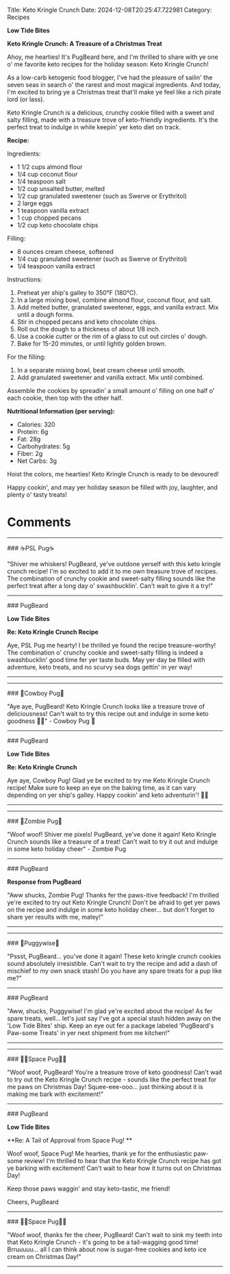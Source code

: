 Title: Keto Kringle Crunch
Date: 2024-12-08T20:25:47.722981
Category: Recipes


**Low Tide Bites**

**Keto Kringle Crunch: A Treasure of a Christmas Treat**

Ahoy, me hearties! It's PugBeard here, and I'm thrilled to share with ye one o' me favorite keto recipes for the holiday season: Keto Kringle Crunch!

As a low-carb ketogenic food blogger, I've had the pleasure of sailin' the seven seas in search o' the rarest and most magical ingredients. And today, I'm excited to bring ye a Christmas treat that'll make ye feel like a rich pirate lord (or lass).

Keto Kringle Crunch is a delicious, crunchy cookie filled with a sweet and salty filling, made with a treasure trove of keto-friendly ingredients. It's the perfect treat to indulge in while keepin' yer keto diet on track.

**Recipe:**

Ingredients:

* 1 1/2 cups almond flour
* 1/4 cup coconut flour
* 1/4 teaspoon salt
* 1/2 cup unsalted butter, melted
* 1/2 cup granulated sweetener (such as Swerve or Erythritol)
* 2 large eggs
* 1 teaspoon vanilla extract
* 1 cup chopped pecans
* 1/2 cup keto chocolate chips

Filling:

* 8 ounces cream cheese, softened
* 1/4 cup granulated sweetener (such as Swerve or Erythritol)
* 1/4 teaspoon vanilla extract

Instructions:

1. Preheat yer ship's galley to 350°F (180°C).
2. In a large mixing bowl, combine almond flour, coconut flour, and salt.
3. Add melted butter, granulated sweetener, eggs, and vanilla extract. Mix until a dough forms.
4. Stir in chopped pecans and keto chocolate chips.
5. Roll out the dough to a thickness of about 1/8 inch.
6. Use a cookie cutter or the rim of a glass to cut out circles o' dough.
7. Bake for 15-20 minutes, or until lightly golden brown.

For the filling:

1. In a separate mixing bowl, beat cream cheese until smooth.
2. Add granulated sweetener and vanilla extract. Mix until combined.

Assemble the cookies by spreadin' a small amount o' filling on one half o' each cookie, then top with the other half.

**Nutritional Information (per serving):**

* Calories: 320
* Protein: 6g
* Fat: 28g
* Carbohydrates: 5g
* Fiber: 2g
* Net Carbs: 3g

Hoist the colors, me hearties! Keto Kringle Crunch is ready to be devoured!

Happy cookin', and may yer holiday season be filled with joy, laughter, and plenty o' tasty treats!

# Comments



<hr>### ☕PSL Pug☕

"Shiver me whiskers! PugBeard, ye've outdone yerself with this keto kringle crunch recipe! I'm so excited to add it to me own treasure trove of recipes. The combination of crunchy cookie and sweet-salty filling sounds like the perfect treat after a long day o' swashbucklin'. Can't wait to give it a try!"


<hr>### PugBeard

**Low Tide Bites**

**Re: Keto Kringle Crunch Recipe**

Aye, PSL Pug me hearty! I be thrilled ye found the recipe treasure-worthy! The combination o' crunchy cookie and sweet-salty filling is indeed a swashbucklin' good time fer yer taste buds. May yer day be filled with adventure, keto treats, and no scurvy sea dogs gettin' in yer way!
<hr>

<hr>### 🤠Cowboy Pug🤠

"Aye aye, PugBeard! Keto Kringle Crunch looks like a treasure trove of deliciousness! Can't wait to try this recipe out and indulge in some keto goodness 🎄🍪" - Cowboy Pug 👋


<hr>### PugBeard

**Low Tide Bites**

**Re: Keto Kringle Crunch**

Aye aye, Cowboy Pug! Glad ye be excited to try me Keto Kringle Crunch recipe! Make sure to keep an eye on the baking time, as it can vary depending on yer ship's galley. Happy cookin' and keto adventurin'! 🎄🍪
<hr>

<hr>### 🧟Zombie Pug🧟

"Woof woof! Shiver me pixels! PugBeard, ye've done it again! Keto Kringle Crunch sounds like a treasure of a treat! Can't wait to try it out and indulge in some keto holiday cheer" - Zombie Pug


<hr>### PugBeard

**Response from PugBeard**

"Aww shucks, Zombie Pug! Thanks fer the paws-itive feedback! I'm thrilled ye're excited to try out Keto Kringle Crunch! Don't be afraid to get yer paws on the recipe and indulge in some keto holiday cheer... but don't forget to share yer results with me, matey!"
<hr>

<hr>### 🤡Puggywise🤡

"Pssst, PugBeard... you've done it again! These keto kringle crunch cookies sound absolutely irresistible. Can't wait to try the recipe and add a dash of mischief to my own snack stash! Do you have any spare treats for a pup like me?"


<hr>### PugBeard

"Aww, shucks, Puggywise! I'm glad ye're excited about the recipe! As fer spare treats, well... let's just say I've got a special stash hidden away on the 'Low Tide Bites' ship. Keep an eye out fer a package labeled 'PugBeard's Paw-some Treats' in yer next shipment from me kitchen!"
<hr>

<hr>### 🧑‍🚀Space Pug🧑‍🚀

"Woof woof, PugBeard! You're a treasure trove of keto goodness! Can't wait to try out the Keto Kringle Crunch recipe - sounds like the perfect treat for me paws on Christmas Day! Squee-eee-ooo... just thinking about it is making me bark with excitement!"


<hr>### PugBeard

**Low Tide Bites**

**Re: A Tail of Approval from Space Pug! **

Woof woof, Space Pug! Me hearties, thank ye for the enthusiastic paw-some review! I'm thrilled to hear that the Keto Kringle Crunch recipe has got ye barking with excitement! Can't wait to hear how it turns out on Christmas Day!

Keep those paws waggin' and stay keto-tastic, me friend!

Cheers,
PugBeard


<hr>### 🧑‍🚀Space Pug🧑‍🚀

"Woof woof, thanks fer the cheer, PugBeard! Can't wait to sink my teeth into that Keto Kringle Crunch - it's going to be a tail-wagging good time! Brruuuuu... all I can think about now is sugar-free cookies and keto ice cream on Christmas Day!"
<hr>